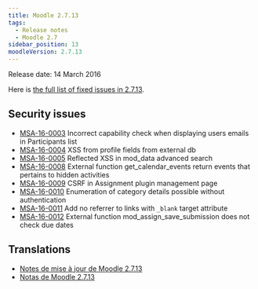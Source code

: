 ```yaml
---
title: Moodle 2.7.13
tags:
  - Release notes
  - Moodle 2.7
sidebar_position: 13
moodleVersion: 2.7.13
---
```


Release date: 14 March 2016

Here is [the full list of fixed issues in 2.7.13](https://tracker.moodle.org/secure/IssueNavigator!executeAdvanced.jspa?jqlQuery=project+%3D+mdl+AND+resolution+%3D+fixed+AND+fixVersion+in+%28%222.7.13%22%29+ORDER+BY+priority+DESC&runQuery=true&clear=true).

## Security issues

- [MSA-16-0003](https://moodle.org/mod/forum/discuss.php?d=330173) Incorrect capability check when displaying users emails in Participants list
- [MSA-16-0004](https://moodle.org/mod/forum/discuss.php?d=330174) XSS from profile fields from external db
- [MSA-16-0005](https://moodle.org/mod/forum/discuss.php?d=330175) Reflected XSS in mod_data advanced search
- [MSA-16-0008](https://moodle.org/mod/forum/discuss.php?d=330178) External function get_calendar_events return events that pertains to hidden activities
- [MSA-16-0009](https://moodle.org/mod/forum/discuss.php?d=330179) CSRF in Assignment plugin management page
- [MSA-16-0010](https://moodle.org/mod/forum/discuss.php?d=330180) Enumeration of category details possible without authentication
- [MSA-16-0011](https://moodle.org/mod/forum/discuss.php?d=330181) Add no referrer to links with `_blank` target attribute
- [MSA-16-0012](https://moodle.org/mod/forum/discuss.php?d=330182) External function mod_assign_save_submission does not check due dates

## Translations

- [Notes de mise à jour de Moodle 2.7.13](https://docs.moodle.org/fr/Notes_de_mise_à_jour_de_Moodle_2.7.13)
- [Notas de Moodle 2.7.13](https://docs.moodle.org/es/Notas_de_Moodle_2.7.13)
